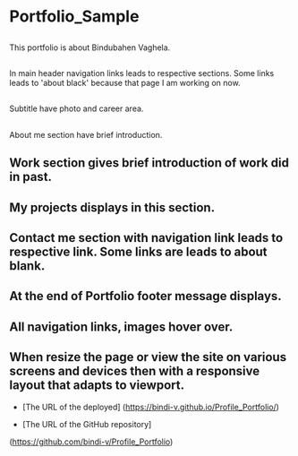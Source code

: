 # Portfolio_Sample

## 
This portfolio is about Bindubahen Vaghela.

## 
In main header navigation links leads to respective sections. Some links leads to 'about black' because that page I am working on now.

## 
Subtitle have photo and career area.

## 
About me section have brief introduction.

## Work section gives brief introduction of work did in past.

## My projects displays in this section.

## Contact me section with navigation link leads to respective link. Some links are leads to about blank.

## At the end of Portfolio footer message displays.

## All navigation links, images hover over. 

## When resize the page or view the site on various screens and devices then with a responsive layout that adapts to viewport.

* [The URL of the deployed] 
(https://bindi-v.github.io/Profile_Portfolio/)

* [The URL of the GitHub repository]

(https://github.com/bindi-v/Profile_Portfolio)
